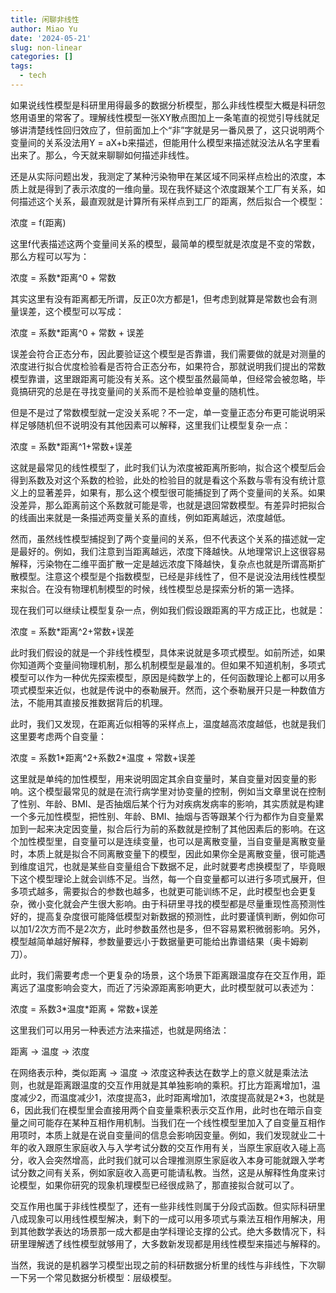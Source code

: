```yaml
---
title: 闲聊非线性
author: Miao Yu
date: '2024-05-21'
slug: non-linear
categories: []
tags:
  - tech
---
```

如果说线性模型是科研里用得最多的数据分析模型，那么非线性模型大概是科研忽悠用语里的常客了。理解线性模型一张XY散点图加上一条笔直的视觉引导线就足够讲清楚线性回归效应了，但前面加上个“非”字就是另一番风景了，这只说明两个变量间的关系没法用Y = aX+b来描述，但能用什么模型来描述就没法从名字里看出来了。那么，今天就来聊聊如何描述非线性。

还是从实际问题出发，我测定了某种污染物甲在某区域不同采样点检出的浓度，本质上就是得到了表示浓度的一维向量。现在我怀疑这个浓度跟某个工厂有关系，如何描述这个关系，最直观就是计算所有采样点到工厂的距离，然后拟合一个模型：

浓度 = f(距离)

这里f代表描述这两个变量间关系的模型，最简单的模型就是浓度是不变的常数，那么方程可以写为：

浓度 = 系数*距离^0 + 常数

其实这里有没有距离都无所谓，反正0次方都是1，但考虑到就算是常数也会有测量误差，这个模型可以写成：

浓度 = 系数*距离^0 + 常数 + 误差

误差会符合正态分布，因此要验证这个模型是否靠谱，我们需要做的就是对测量的浓度进行拟合优度检验看是否符合正态分布，如果符合，那就说明我们提出的常数模型靠谱，这里跟距离可能没有关系。这个模型虽然最简单，但经常会被忽略，毕竟搞研究的总是在寻找变量间的关系而不是检验单变量的随机性。

但是不是过了常数模型就一定没关系呢？不一定，单一变量正态分布更可能说明采样足够随机但不说明没有其他因素可以解释，这里我们让模型复杂一点：

浓度 = 系数*距离^1+常数+误差

这就是最常见的线性模型了，此时我们认为浓度被距离所影响，拟合这个模型后会得到系数及对这个系数的检验，此处的检验目的就是看这个系数与零有没有统计意义上的显著差异，如果有，那么这个模型很可能捕捉到了两个变量间的关系。如果没差异，那么距离前这个系数就可能是零，也就是退回常数模型。有差异时把拟合的线画出来就是一条描述两变量关系的直线，例如距离越远，浓度越低。

然而，虽然线性模型捕捉到了两个变量间的关系，但不代表这个关系的描述就一定是最好的。例如，我们注意到当距离越远，浓度下降越快。从地理常识上这很容易解释，污染物在二维平面扩散一定是越远浓度下降越快，复杂点也就是所谓高斯扩散模型。注意这个模型是个指数模型，已经是非线性了，但不是说没法用线性模型来拟合。在没有物理机制模型的时候，线性模型总是探索分析的第一选择。

现在我们可以继续让模型复杂一点，例如我们假设跟距离的平方成正比，也就是：

浓度 = 系数*距离^2+常数+误差

此时我们假设的就是一个非线性模型，具体来说就是多项式模型。如前所述，如果你知道两个变量间物理机制，那么机制模型是最准的。但如果不知道机制，多项式模型可以作为一种优先探索模型，原因是纯数学上的，任何函数理论上都可以用多项式模型来近似，也就是传说中的泰勒展开。然而，这个泰勒展开只是一种数值方法，不能用其直接反推数据背后的机理。

此时，我们又发现，在距离近似相等的采样点上，温度越高浓度越低，也就是我们这里要考虑两个自变量：

浓度 = 系数1\*距离^2+系数2\*温度 + 常数+误差

这里就是单纯的加性模型，用来说明固定其余自变量时，某自变量对因变量的影响。这个模型最常见的就是在流行病学里对协变量的控制，例如当文章里说在控制了性别、年龄、BMI、是否抽烟后某个行为对疾病发病率的影响，其实质就是构建一个多元加性模型，把性别、年龄、BMI、抽烟与否等跟某个行为都作为自变量累加到一起来决定因变量，拟合后行为前的系数就是控制了其他因素后的影响。在这个加性模型里，自变量可以是连续变量，也可以是离散变量，当自变量是离散变量时，本质上就是拟合不同离散变量下的模型，因此如果你全是离散变量，很可能遇到维度诅咒，也就是某些自变量组合下数据不足，此时就要考虑换模型了，毕竟眼下这个模型理论上就会训练不足。当然，每一个自变量都可以进行多项式展开，但多项式越多，需要拟合的参数也越多，也就更可能训练不足，此时模型也会更复杂，微小变化就会产生很大影响。由于科研里寻找的模型都是尽量重现性高预测性好的，提高复杂度很可能降低模型对新数据的预测性，此时要谨慎判断，例如你可以加1/2次方而不是2次方，此时参数虽然也是多，但不容易累积微弱影响。另外，模型越简单越好解释，参数量要远小于数据量更可能给出靠谱结果（奥卡姆剃刀）。

此时，我们需要考虑一个更复杂的场景，这个场景下距离跟温度存在交互作用，距离远了温度影响会变大，而近了污染源距离影响更大，此时模型就可以表述为：

浓度 = 系数3\*温度*距离 + 常数+误差

这里我们可以用另一种表述方法来描述，也就是网络法：

距离 -> 温度 -> 浓度

在网络表示种，类似距离 -> 温度 -> 浓度这种表达在数学上的意义就是乘法法则，也就是距离跟温度的交互作用就是其单独影响的乘积。打比方距离增加1，温度减少2，而温度减少1，浓度提高3，此时距离增加1，浓度提高就是2*3，也就是6，因此我们在模型里会直接用两个自变量乘积表示交互作用，此时也在暗示自变量之间可能存在某种互相作用机制。当我们在一个线性模型里加入了自变量互相作用项时，本质上就是在说自变量间的信息会影响因变量。例如，我们发现就业二十年的收入跟原生家庭收入与入学考试分数的交互作用有关，当原生家庭收入碰上高分，收入会突然增高，此时我们就可以合理推测原生家庭收入本身可能就跟入学考试分数之间有关系，例如家庭收入高更可能请私教。当然，这是从解释性角度来讨论模型，如果你研究的现象机理模型已经很成熟了，那直接拟合就可以了。

交互作用也属于非线性模型了，还有一些非线性则属于分段式函数。但实际科研里八成现象可以用线性模型解决，剩下的一成可以用多项式与乘法互相作用解决，用到其他数学表达的场景那一成大都是由学科理论支撑的公式。绝大多数情况下，科研里理解透了线性模型就够用了，大多数新发现都是用线性模型来描述与解释的。

当然，我说的是机器学习模型出现之前的科研数据分析里的线性与非线性，下次聊一下另一个常见数据分析模型：层级模型。
